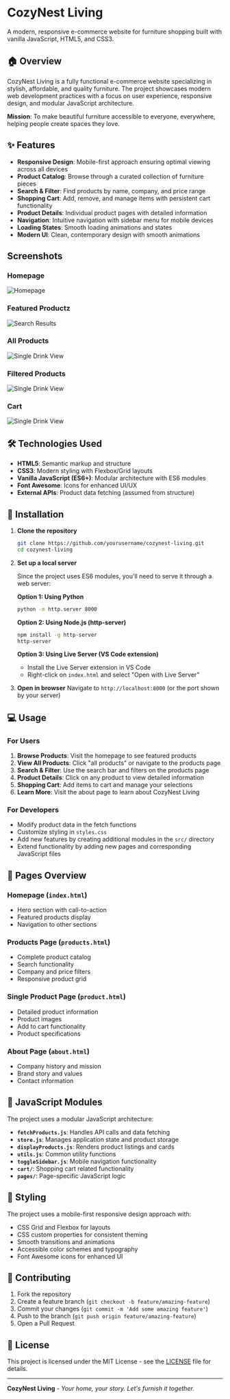 # CozyNest Living

A modern, responsive e-commerce website for furniture shopping built with vanilla JavaScript, HTML5, and CSS3.

## 🏠 Overview

CozyNest Living is a fully functional e-commerce website specializing in stylish, affordable, and quality furniture. The project showcases modern web development practices with a focus on user experience, responsive design, and modular JavaScript architecture.

**Mission**: To make beautiful furniture accessible to everyone, everywhere, helping people create spaces they love.

## ✨ Features

- **Responsive Design**: Mobile-first approach ensuring optimal viewing across all devices
- **Product Catalog**: Browse through a curated collection of furniture pieces
- **Search & Filter**: Find products by name, company, and price range
- **Shopping Cart**: Add, remove, and manage items with persistent cart functionality
- **Product Details**: Individual product pages with detailed information
- **Navigation**: Intuitive navigation with sidebar menu for mobile devices
- **Loading States**: Smooth loading animations and states
- **Modern UI**: Clean, contemporary design with smooth animations

## Screenshots

### Homepage
![Homepage](screenshots/homepage.png)

### Featured Productz
![Search Results](screenshots/featured.png)

### All Products
![Single Drink View](screenshots/all-products.png)

### Filtered Products
![Single Drink View](screenshots/filtered-products.png)

### Cart
![Single Drink View](screenshots/cart.png)


## 🛠 Technologies Used

- **HTML5**: Semantic markup and structure
- **CSS3**: Modern styling with Flexbox/Grid layouts
- **Vanilla JavaScript (ES6+)**: Modular architecture with ES6 modules
- **Font Awesome**: Icons for enhanced UI/UX
- **External APIs**: Product data fetching (assumed from structure)


## 🚀 Installation

1. **Clone the repository**
   ```bash
   git clone https://github.com/yourusername/cozynest-living.git
   cd cozynest-living
   ```

2. **Set up a local server**
   
   Since the project uses ES6 modules, you'll need to serve it through a web server:
   
   **Option 1: Using Python**
   ```bash
   python -m http.server 8000
   ```
   
   **Option 2: Using Node.js (http-server)**
   ```bash
   npm install -g http-server
   http-server
   ```
   
   **Option 3: Using Live Server (VS Code extension)**
   - Install the Live Server extension in VS Code
   - Right-click on `index.html` and select "Open with Live Server"

3. **Open in browser**
   Navigate to `http://localhost:8000` (or the port shown by your server)

## 💻 Usage

### For Users
1. **Browse Products**: Visit the homepage to see featured products
2. **View All Products**: Click "all products" or navigate to the products page
3. **Search & Filter**: Use the search bar and filters on the products page
4. **Product Details**: Click on any product to view detailed information
5. **Shopping Cart**: Add items to cart and manage your selections
6. **Learn More**: Visit the about page to learn about CozyNest Living

### For Developers
- Modify product data in the fetch functions
- Customize styling in `styles.css`
- Add new features by creating additional modules in the `src/` directory
- Extend functionality by adding new pages and corresponding JavaScript files

## 📄 Pages Overview

### Homepage (`index.html`)
- Hero section with call-to-action
- Featured products display
- Navigation to other sections

### Products Page (`products.html`)
- Complete product catalog
- Search functionality
- Company and price filters
- Responsive product grid

### Single Product Page (`product.html`)
- Detailed product information
- Product images
- Add to cart functionality
- Product specifications

### About Page (`about.html`)
- Company history and mission
- Brand story and values
- Contact information

## 🔧 JavaScript Modules

The project uses a modular JavaScript architecture:

- **`fetchProducts.js`**: Handles API calls and data fetching
- **`store.js`**: Manages application state and product storage
- **`displayProducts.js`**: Renders product listings and cards
- **`utils.js`**: Common utility functions
- **`toggleSidebar.js`**: Mobile navigation functionality
- **`cart/`**: Shopping cart related functionality
- **`pages/`**: Page-specific JavaScript logic

## 🎨 Styling

The project uses a mobile-first responsive design approach with:
- CSS Grid and Flexbox for layouts
- CSS custom properties for consistent theming
- Smooth transitions and animations
- Accessible color schemes and typography
- Font Awesome icons for enhanced UI

## 🤝 Contributing

1. Fork the repository
2. Create a feature branch (`git checkout -b feature/amazing-feature`)
3. Commit your changes (`git commit -m 'Add some amazing feature'`)
4. Push to the branch (`git push origin feature/amazing-feature`)
5. Open a Pull Request


## 📝 License

This project is licensed under the MIT License - see the [LICENSE](LICENSE) file for details.


---

**CozyNest Living** - *Your home, your story. Let's furnish it together.*